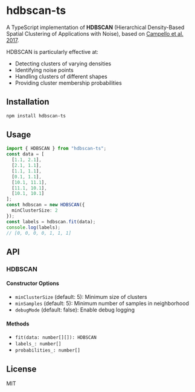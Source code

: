 # hdbscan-ts

A TypeScript implementation of **HDBSCAN** (Hierarchical Density-Based Spatial Clustering of Applications with Noise), based on [Campello et al. 2017](https://link.springer.com/chapter/10.1007/978-3-642-37456-2_14).

HDBSCAN is particularly effective at:

- Detecting clusters of varying densities
- Identifying noise points
- Handling clusters of different shapes
- Providing cluster membership probabilities

## Installation

```bash
npm install hdbscan-ts
```

## Usage

```ts
import { HDBSCAN } from "hdbscan-ts";
const data = [
  [1.1, 2.1],
  [2.1, 1.1],
  [1.1, 1.1],
  [0.1, 1.1],
  [10.1, 11.1],
  [11.1, 10.1],
  [10.1, 10.1]
];
const hdbscan = new HDBSCAN({
  minClusterSize: 2
});
const labels = hdbscan.fit(data);
console.log(labels);
// [0, 0, 0, 0, 1, 1, 1]
```

## API

### HDBSCAN

#### Constructor Options

- `minClusterSize` (default: 5): Minimum size of clusters
- `minSamples` (default: 5): Minimum number of samples in neighborhood
- `debugMode` (default: false): Enable debug logging

#### Methods

- `fit(data: number[][]): HDBSCAN`
- `labels_: number[]`
- `probabilities_: number[]`

## License

MIT
